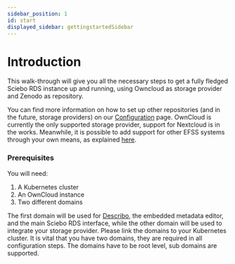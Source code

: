 ```yaml
---
sidebar_position: 1
id: start
displayed_sidebar: gettingstartedSidebar
---
```


# Introduction

This walk-through will give you all the necessary steps to get a fully fledged Sciebo RDS instance up and running, using Owncloud as storage provider and Zenodo as repository.

You can find more information on how to set up other repositories (and in the future, storage providers) on our [Configuration](../documentation/configuration/) page. OwnCloud is currently the only supported storage provider, support for Nextcloud is in the works. Meanwhile, it is possible to add support for other EFSS systems through your own means, as explained [here](./../documentation/development/contributing/developing-for-efss).

### Prerequisites

You will need:

1. A Kubernetes cluster
2. An OwnCloud instance
3. Two different domains

The first domain will be used for [Describo](https://github.com/Arkisto-Platform/describo-online), the embedded metadata editor, and the main Sciebo RDS interface, while the other domain will be used to integrate your storage provider. Please link the domains to your Kubernetes cluster. It is vital that you have two domains, they are required in all configuration steps. The domains have to be root level, sub domains are supported.